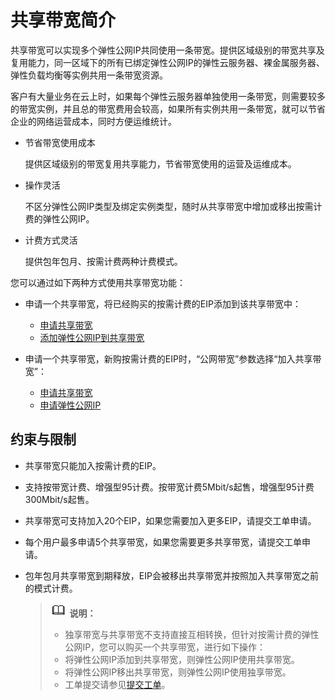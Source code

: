 # 共享带宽简介<a name="bandwidth_0002"></a>

共享带宽可以实现多个弹性公网IP共同使用一条带宽。提供区域级别的带宽共享及复用能力，同一区域下的所有已绑定弹性公网IP的弹性云服务器、裸金属服务器、弹性负载均衡等实例共用一条带宽资源。

客户有大量业务在云上时，如果每个弹性云服务器单独使用一条带宽，则需要较多的带宽实例，并且总的带宽费用会较高，如果所有实例共用一条带宽，就可以节省企业的网络运营成本，同时方便运维统计。

-   节省带宽使用成本

    提供区域级别的带宽复用共享能力，节省带宽使用的运营及运维成本。

-   操作灵活

    不区分弹性公网IP类型及绑定实例类型，随时从共享带宽中增加或移出按需计费的弹性公网IP。

-   计费方式灵活

    提供包年包月、按需计费两种计费模式。


您可以通过如下两种方式使用共享带宽功能：

-   申请一个共享带宽，将已经购买的按需计费的EIP添加到该共享带宽中：
    -   [申请共享带宽](申请共享带宽.md#bandwidth_0003)
    -   [添加弹性公网IP到共享带宽](添加弹性公网IP到共享带宽.md#bandwidth_0004)

-   申请一个共享带宽，新购按需计费的EIP时，“公网带宽”参数选择“加入共享带宽”：
    -   [申请共享带宽](申请共享带宽.md#bandwidth_0003)
    -   [申请弹性公网IP](申请弹性公网IP.md)


## 约束与限制<a name="zh-cn_topic_0118499047_section1566854052012"></a>

-   共享带宽只能加入按需计费的EIP。
-   支持按带宽计费、增强型95计费。按带宽计费5Mbit/s起售，增强型95计费300Mbit/s起售。
-   共享带宽可支持加入20个EIP，如果您需要加入更多EIP，请提交工单申请。
-   每个用户最多申请5个共享带宽，如果您需要更多共享带宽，请提交工单申请。
-   包年包月共享带宽到期释放，EIP会被移出共享带宽并按照加入共享带宽之前的模式计费。

    >![](public_sys-resources/icon-note.gif) **说明：** 
    >-   独享带宽与共享带宽不支持直接互相转换，但针对按需计费的弹性公网IP，您可以购买一个共享带宽，进行如下操作：
    >    -   将弹性公网IP添加到共享带宽，则弹性公网IP使用共享带宽。
    >    -   将弹性公网IP移出共享带宽，则弹性公网IP使用独享带宽。
    >-   工单提交请参见[提交工单](https://support.huaweicloud.com/usermanual-ticket/zh-cn_topic_0127038618.html)。


